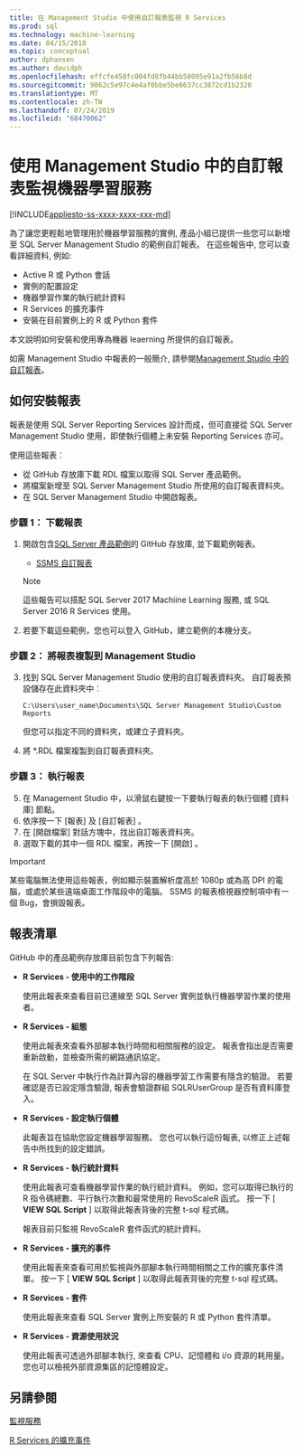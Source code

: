 ```yaml
---
title: 在 Management Studio 中使用自訂報表監視 R Services
ms.prod: sql
ms.technology: machine-learning
ms.date: 04/15/2018
ms.topic: conceptual
author: dphansen
ms.author: davidph
ms.openlocfilehash: effcfe458fc004fd8fb44bb58095e91a2fb56b8d
ms.sourcegitcommit: 9062c5e97c4e4af0bbe5be6637cc3872cd1b2320
ms.translationtype: MT
ms.contentlocale: zh-TW
ms.lasthandoff: 07/24/2019
ms.locfileid: "68470062"
---
```

# <a name="monitor-machine-learning-services-using-custom-reports-in-management-studio"></a>使用 Management Studio 中的自訂報表監視機器學習服務
[!INCLUDE[appliesto-ss-xxxx-xxxx-xxx-md](../../includes/appliesto-ss-xxxx-xxxx-xxx-md.md)]

為了讓您更輕鬆地管理用於機器學習服務的實例, 產品小組已提供一些您可以新增至 SQL Server Management Studio 的範例自訂報表。 在這些報告中, 您可以查看詳細資料, 例如:

- Active R 或 Python 會話
- 實例的配置設定
- 機器學習作業的執行統計資料
- R Services 的擴充事件
- 安裝在目前實例上的 R 或 Python 套件

本文說明如何安裝和使用專為機器 leaerning 所提供的自訂報表。 

如需 Management Studio 中報表的一般簡介, 請參閱[Management Studio 中的自訂報表](../../ssms/object/custom-reports-in-management-studio.md)。

## <a name="how-to-install-the-reports"></a>如何安裝報表

報表是使用 SQL Server Reporting Services 設計而成，但可直接從 SQL Server Management Studio 使用，即使執行個體上未安裝 Reporting Services 亦可。 

使用這些報表︰

* 從 GitHub 存放庫下載 RDL 檔案以取得 SQL Server 產品範例。
* 將檔案新增至 SQL Server Management Studio 所使用的自訂報表資料夾。
* 在 SQL Server Management Studio 中開啟報表。


### <a name="step-1-download-the-reports"></a>步驟 1： 下載報表

1. 開啟包含[SQL Server 產品範例](https://github.com/Microsoft/sql-server-samples)的 GitHub 存放庫, 並下載範例報表。 

    + [SSMS 自訂報表](https://github.com/Microsoft/sql-server-samples/tree/master/samples/features/machine-learning-services/ssms-custom-reports)

    > [!NOTE]
    > 這些報告可以搭配 SQL Server 2017 Machiine Learning 服務, 或 SQL Server 2016 R Services 使用。

2. 若要下載這些範例，您也可以登入 GitHub，建立範例的本機分支。 

### <a name="step-2-copy-the-reports-to-management-studio"></a>步驟 2： 將報表複製到 Management Studio

3. 找到 SQL Server Management Studio 使用的自訂報表資料夾。 自訂報表預設儲存在此資料夾中︰
    
   `C:\Users\user_name\Documents\SQL Server Management Studio\Custom Reports`

   但您可以指定不同的資料夾，或建立子資料夾。

4. 將 *.RDL 檔案複製到自訂報表資料夾。


### <a name="step-3-run-the-reports"></a>步驟 3： 執行報表

5. 在 Management Studio 中，以滑鼠右鍵按一下要執行報表的執行個體 [資料庫]  節點。
6. 依序按一下 [報表] 及 [自訂報表] 。
7. 在 [開啟檔案]  對話方塊中，找出自訂報表資料夾。
8. 選取下載的其中一個 RDL 檔案，再按一下 [開啟] 。

> [!IMPORTANT]
> 某些電腦無法使用這些報表，例如顯示裝置解析度高於 1080p 或為高 DPI 的電腦，或處於某些遠端桌面工作階段中的電腦。 SSMS 的報表檢視器控制項中有一個 Bug，會損毀報表。

## <a name="report-list"></a>報表清單

GitHub 中的產品範例存放庫目前包含下列報告:

+ **R Services - 使用中的工作階段**

  使用此報表來查看目前已連線至 SQL Server 實例並執行機器學習作業的使用者。 
  
+ **R Services - 組態**

  使用此報表來查看外部腳本執行時間和相關服務的設定。 報表會指出是否需要重新啟動，並檢查所需的網路通訊協定。 
  
  在 SQL Server 中執行作為計算內容的機器學習工作需要有隱含的驗證。 若要確認是否已設定隱含驗證, 報表會驗證群組 SQLRUserGroup 是否有資料庫登入。

 + **R Services - 設定執行個體** 

   此報表旨在協助您設定機器學習服務。 您也可以執行這份報表, 以修正上述報告中所找到的設定錯誤。
 
+ **R Services - 執行統計資料**

  使用此報表可查看機器學習作業的執行統計資料。 例如，您可以取得已執行的 R 指令碼總數、平行執行次數和最常使用的 RevoScaleR 函式。 按一下 [ **VIEW SQL Script** ] 以取得此報表背後的完整 t-sql 程式碼。

  報表目前只監視 RevoScaleR 套件函式的統計資料。

+ **R Services - 擴充的事件**

  使用此報表來查看可用於監視與外部腳本執行時間相關之工作的擴充事件清單。 按一下 [ **VIEW SQL Script** ] 以取得此報表背後的完整 t-sql 程式碼。

+ **R Services - 套件**

  使用此報表來查看 SQL Server 實例上所安裝的 R 或 Python 套件清單。

+ **R Services - 資源使用狀況**

  使用此報表可透過外部腳本執行, 來查看 CPU、記憶體和 i/o 資源的耗用量。 您也可以檢視外部資源集區的記憶體設定。

## <a name="see-also"></a>另請參閱

[監視服務](managing-and-monitoring-r-solutions.md)

[R Services 的擴充事件](extended-events-for-sql-server-r-services.md)
